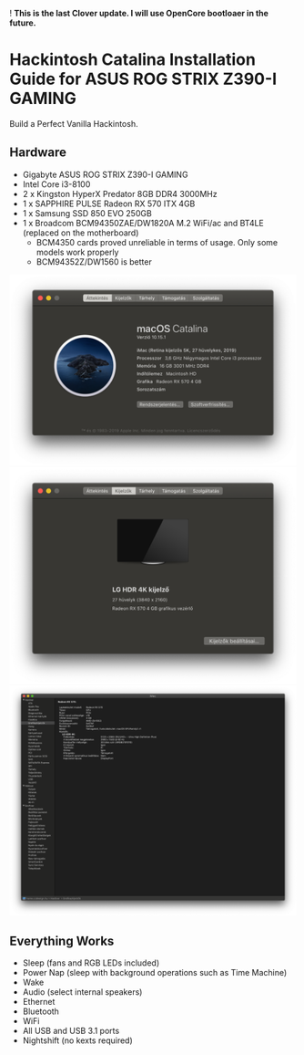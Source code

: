 ! **This is the last Clover update. I will use OpenCore bootloaer in the future.**

# Hackintosh Catalina Installation Guide for ASUS ROG STRIX Z390-I GAMING
Build a Perfect Vanilla Hackintosh.

## Hardware

- Gigabyte ASUS ROG STRIX Z390-I GAMING
- Intel Core i3-8100
- 2 x Kingston HyperX Predator 8GB DDR4 3000MHz
- 1 x SAPPHIRE PULSE Radeon RX 570 ITX 4GB
- 1 x Samsung SSD 850 EVO 250GB
- 1 x Broadcom BCM94350ZAE/DW1820A M.2 WiFi/ac and BT4LE (replaced on the motherboard)
  - BCM4350 cards proved unreliable in terms of usage. Only some models work properly
  - BCM94352Z/DW1560 is better

![About My Mac](images/about.png)
![About My Mac Display](images/about-display.png)
![System Info Display](images/systeminfo.png)

## Everything Works

- Sleep (fans and RGB LEDs included)
- Power Nap (sleep with background operations such as Time Machine)
- Wake
- Audio (select internal speakers)
- Ethernet
- Bluetooth
- WiFi
- All USB and USB 3.1 ports
- Nightshift (no kexts required)
